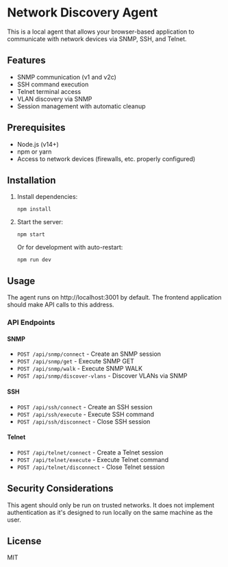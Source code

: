 
# Network Discovery Agent

This is a local agent that allows your browser-based application to communicate with network devices via SNMP, SSH, and Telnet.

## Features

- SNMP communication (v1 and v2c)
- SSH command execution
- Telnet terminal access
- VLAN discovery via SNMP
- Session management with automatic cleanup

## Prerequisites

- Node.js (v14+)
- npm or yarn
- Access to network devices (firewalls, etc. properly configured)

## Installation

1. Install dependencies:
   ```
   npm install
   ```

2. Start the server:
   ```
   npm start
   ```

   Or for development with auto-restart:
   ```
   npm run dev
   ```

## Usage

The agent runs on http://localhost:3001 by default. The frontend application should make API calls to this address.

### API Endpoints

#### SNMP
- `POST /api/snmp/connect` - Create an SNMP session
- `POST /api/snmp/get` - Execute SNMP GET
- `POST /api/snmp/walk` - Execute SNMP WALK
- `POST /api/snmp/discover-vlans` - Discover VLANs via SNMP

#### SSH
- `POST /api/ssh/connect` - Create an SSH session
- `POST /api/ssh/execute` - Execute SSH command
- `POST /api/ssh/disconnect` - Close SSH session

#### Telnet
- `POST /api/telnet/connect` - Create a Telnet session
- `POST /api/telnet/execute` - Execute Telnet command
- `POST /api/telnet/disconnect` - Close Telnet session

## Security Considerations

This agent should only be run on trusted networks. It does not implement authentication as it's designed to run locally on the same machine as the user.

## License

MIT
